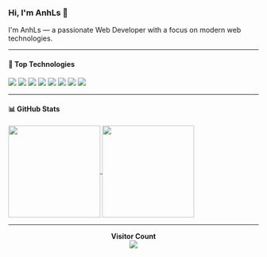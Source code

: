 ### Hi, I'm AnhLs 👋

I'm AnhLs — a passionate Web Developer with a focus on modern web technologies.

---

#### 🚀 Top Technologies

<p align="left">
  <img src="https://img.shields.io/badge/-React-61DBFB?style=for-the-badge&labelColor=black&logo=react&logoColor=61DBFB" />
  <img src="https://img.shields.io/badge/-Next.js-000?style=for-the-badge&labelColor=black&logo=next.js&logoColor=white" />
  <img src="https://img.shields.io/badge/-Vue.js-42b883?style=for-the-badge&labelColor=black&logo=vue.js&logoColor=42b883" />
  <img src="https://img.shields.io/badge/-Nuxt.js-00DC82?style=for-the-badge&labelColor=black&logo=nuxt.js&logoColor=00DC82" />
  <img src="https://img.shields.io/badge/-JavaScript-F0DB4F?style=for-the-badge&labelColor=black&logo=javascript&logoColor=F0DB4F" />
  <img src="https://img.shields.io/badge/-TypeScript-007ACC?style=for-the-badge&labelColor=black&logo=typescript&logoColor=007ACC" />
  <img src="https://img.shields.io/badge/-Node.js-3C873A?style=for-the-badge&labelColor=black&logo=node.js&logoColor=3C873A" />
  <img src="https://img.shields.io/badge/-Express.js-404D59?style=for-the-badge&labelColor=black&logo=express&logoColor=white" />
</p>

---

#### 📊 GitHub Stats

<a href="https://github.com/anhcaols">
  <img align="center" src="https://github-readme-stats-nu-drab-32.vercel.app/api?username=anhcaols&show_icons=true&include_all_commits=true&theme=synthwave&hide_border=true" height="185px" />
</a>
<a href="https://github.com/anhcaols">
  <img align="center" src="https://github-readme-stats-one-bice.vercel.app/api/top-langs/?username=anhcaols&hide_border=true&layout=compact&langs_count=8&theme=synthwave&role=OWNER,COLLABORATOR" height="185px" />
</a>

---

<p align="center">
  <b>Visitor Count</b><br>
  <img src="https://profile-counter.glitch.me/anhcaols/count.svg" />
</p>
